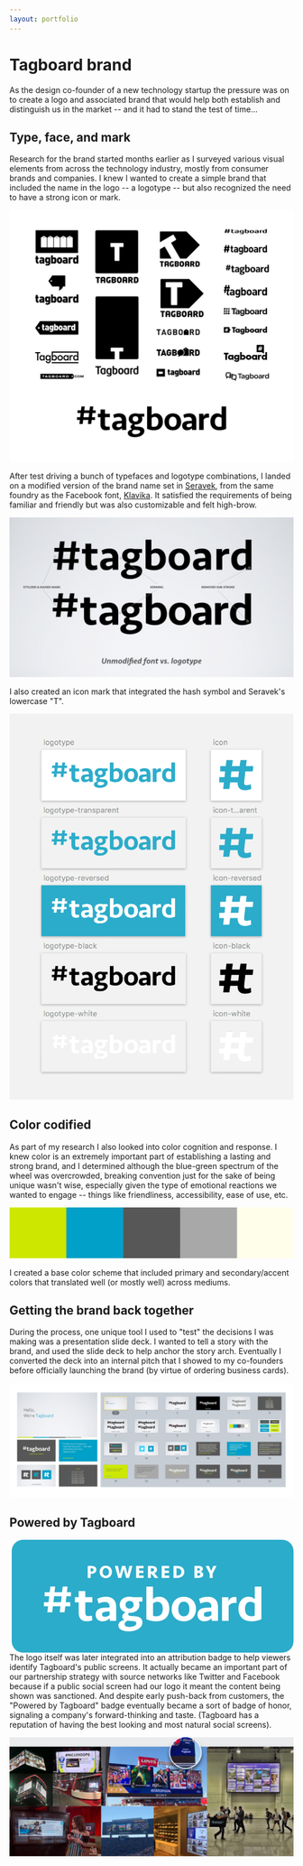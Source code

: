 ```yaml
---
layout: portfolio
---
```


# Tagboard brand

As the design co-founder of a new technology startup the pressure was on to create a logo and associated brand that would help both establish and distinguish us in the market -- and it had to stand the test of time...

## Type, face, and mark

Research for the brand started months earlier as I surveyed various visual elements from across the technology industry, mostly from consumer brands and companies. I knew I wanted to create a simple brand that included the name in the logo -- a logotype -- but also recognized the need to have a strong icon or mark.

<a href="logotype-iterations.png"><img src="logotype-iterations.png"></a>

After test driving a bunch of typefaces and logotype combinations, I landed on a modified version of the brand name set in [Seravek](https://processtypefoundry.com/fonts/seravek/), from the same foundry as the Facebook font, [Klavika](https://processtypefoundry.com/fonts/klavika/). It satisfied the requirements of being familiar and friendly but was also customizable and felt high-brow.

<a href="logotype-comparison.jpg"><img src="logotype-comparison.jpg"></a>

I also created an icon mark that integrated the hash symbol and Seravek's lowercase "T".

<a href="final-logos.png"><img src="final-logos.png"></a>

## Color codified

As part of my research I also looked into color cognition and response. I knew color is an extremely important part of establishing a lasting and strong brand, and I determined although the blue-green spectrum of the wheel was overcrowded, breaking convention just for the sake of being unique wasn't wise, especially given the type of emotional reactions we wanted to engage -- things like friendliness, accessibility, ease of use, etc.

<img src="colors.jpg">

I created a base color scheme that included primary and secondary/accent colors that translated well (or mostly well) across mediums.

## Getting the brand back together

During the process, one unique tool I used to "test" the decisions I was making was a presentation slide deck. I wanted to tell a story with the brand, and used the slide deck to help anchor the story arch. Eventually I converted the deck into an internal pitch that I showed to my co-founders before officially launching the brand (by virtue of ordering business cards).

<a href="brand-presentation.png"><img src="brand-presentation.png"></a>

## Powered by Tagboard

<img src="poweredby-blue.png" align="right">The logo itself was later integrated into an attribution badge to help viewers identify Tagboard's public screens. It actually became an important part of our partnership strategy with source networks like Twitter and Facebook because if a public social screen had our logo it meant the content being shown was sanctioned. And despite early push-back from customers, the "Powered by Tagboard" badge eventually became a sort of badge of honor, signaling a company's forward-thinking and taste. (Tagboard has a reputation of having the best looking and most natural social screens).

<a href="tagboard-in-the-wild.jpg"><img src="tagboard-in-the-wild.jpg" class="hero"></a>
